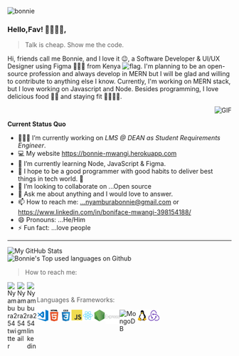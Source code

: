 ![bonnie](https://user-images.githubusercontent.com/45118623/102630947-3e20cb80-415e-11eb-85fa-28f24fb923d5.png)
### Hello,Fav! 👋😃👋🏻,
> Talk is cheap. Show me the code.

Hi, friends call me Bonnie, and I love it 😉, a Software Developer & UI/UX Designer using Figma 👨🏻‍💻 from Kenya ![flag](https://user-images.githubusercontent.com/45118623/95323099-44651280-08a6-11eb-9ce5-fd63e628796c.png). I'm planning to be an open-source profession and always develop in MERN but I will be glad and willing to contribute to anything else I know. Currently, I'm working on MERN stack, but I love working on Javascript and Node. Besides programming, I love delicious food 🌮🍣 and staying fit ⛹️‍🏋🏼‍♂️.

​	<img align="right" alt="GIF" src="https://media.giphy.com/media/iIqmM5tTjmpOB9mpbn/giphy.gif" />

**Current Status Quo**

* 👨🏻‍💻 I’m currently working on *LMS @ DEAN as Student Requirements Engineer*.
* 💻 My website https://bonnie-mwangi.herokuapp.com
* 🌱 I’m currently learning Node, JavaScript & Figma.
* 🤔  I hope to be a good programmer with good habits to deliver best things in tech world. 🐧
* 👯 I’m looking to collaborate on ...Open source
* 💬 Ask me about anything and I would love to answer.
* 📫 How to reach me: ...nyamburabonnie@gmail.com or https://www.linkedin.com/in/boniface-mwangi-398154188/
* 😄 Pronouns: ...He/Him
* ⚡ Fun fact: ...love people
---

<img align="left" alt="My GitHub Stats" width="300px" src="https://github-readme-stats.codestackr.vercel.app/api?username=Nyambura254&show_icons=true&theme=tokyonight" />
 <img align="" alt="Bonnie's Top used languages on Github" width="300px" src="https://github-readme-stats.vercel.app/api/top-langs/?username=Nyambura254&theme=synthwave"/>
 <br/>
 
 
> How to reach me:



[<img align="left" alt="Nyambura254 twitter" width="22px" src="https://img.icons8.com/cute-clipart/2x/twitter.png" />][twitter]
[<img align="left" alt="Nyambura254 gmail" width="22px" src="https://img.icons8.com/color/2x/gmail-login.png" />][gmail]
[<img align="left" alt="Nyambura254 linkedin" width="22px" src="https://img.icons8.com/cute-clipart/2x/linkedin.png" />][linkedin]</span>
<br/>

> Languages & Frameworks:

<img align="left" alt="Visual Studio Code" width="26px" src="https://raw.githubusercontent.com/github/explore/80688e429a7d4ef2fca1e82350fe8e3517d3494d/topics/visual-studio-code/visual-studio-code.png" />
<img align="left" alt="HTML5" width="26px" src="https://raw.githubusercontent.com/github/explore/80688e429a7d4ef2fca1e82350fe8e3517d3494d/topics/html/html.png" />
<img align="left" alt="CSS3" width="26px" src="https://raw.githubusercontent.com/github/explore/80688e429a7d4ef2fca1e82350fe8e3517d3494d/topics/css/css.png" />
<img align="left" alt="JavaScript" width="24px" src="https://raw.githubusercontent.com/github/explore/80688e429a7d4ef2fca1e82350fe8e3517d3494d/topics/javascript/javascript.png" />
<img align="left" alt="React" width="26px" src="https://raw.githubusercontent.com/github/explore/80688e429a7d4ef2fca1e82350fe8e3517d3494d/topics/react/react.png" />
<img align="left" alt="Node.js" width="26px" src="https://raw.githubusercontent.com/github/explore/80688e429a7d4ef2fca1e82350fe8e3517d3494d/topics/nodejs/nodejs.png" />
<img align="left" alt="Express" width="32px" src="https://raw.githubusercontent.com/github/explore/80688e429a7d4ef2fca1e82350fe8e3517d3494d/topics/express/express.png" />
<img align="left" alt="MongoDB" width="38px" src="https://cdn.worldvectorlogo.com/logos/mongodb.svg" />
<img align="left" alt="Linux" width="26px" src="https://raw.githubusercontent.com/github/explore/80688e429a7d4ef2fca1e82350fe8e3517d3494d/topics/linux/linux.png" />
<img align="left" alt="Redux" width="26px" src="https://raw.githubusercontent.com/github/explore/80688e429a7d4ef2fca1e82350fe8e3517d3494d/topics/redux/redux.png" />


[gmail]: mailto:nyamburabonnie@gmail.com
[website]: https://bonnie-mwangi.netlify.app/
[youtube]: https://www.youtube.com/channel/UCBCt4HNpZ4hz_gi-erussBA?view_as=subscriber
[twitter]: https://twitter.com/BonnieNyambura
[linkedin]: https://www.linkedin.com/in/boniface-mwangi-398154188/
